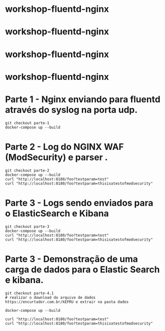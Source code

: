 # workshop-fluentd-nginx
# workshop-fluentd-nginx
# workshop-fluentd-nginx
# workshop-fluentd-nginx

# Parte 1 - Nginx enviando para fluentd através do syslog na porta udp.

```
git checkout parte-1
docker-compose up --build 
```

# Parte 2 - Log do NGINX WAF (ModSecurity) e parser .

```
git checkout parte-2
docker-compose up --build 
curl "http://localhost:8180/foo?testparam=test"
curl "http://localhost:8180/foo?testparam=thisisatestofmodsecurity"
```

# Parte 3 - Logs sendo enviados para o ElasticSearch e Kibana

```
git checkout parte-3
docker-compose up --build 
curl "http://localhost:8180/foo?testparam=test"
curl "http://localhost:8180/foo?testparam=thisisatestofmodsecurity"
```

# Parte 3 - Demonstração de uma carga de dados para o Elastic Search e kibana.
```
git checkout parte-4.1
# realizar o download do arquivo de dados https://encurtador.com.br/kEFRU e extrair na pasta dados

docker-compose up --build 

curl "http://localhost:8180/foo?testparam=test"
curl "http://localhost:8180/foo?testparam=thisisatestofmodsecurity"

```
